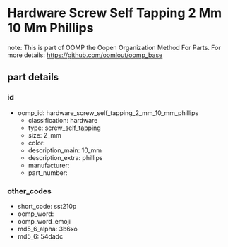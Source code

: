 # Hardware Screw Self Tapping 2 Mm 10 Mm Phillips  

note: This is part of OOMP the Oopen Organization Method For Parts. For more details: https://github.com/oomlout/oomp_base

##  part details





### id
* oomp_id: hardware_screw_self_tapping_2_mm_10_mm_phillips
  * classification: hardware
  * type: screw_self_tapping
  * size: 2_mm
  * color: 
  * description_main: 10_mm
  * description_extra: phillips
  * manufacturer: 
  * part_number: 

### other_codes
* short_code: sst210p
* oomp_word: 
* oomp_word_emoji 
* md5_6_alpha: 3b6xo
* md5_6: 54dadc
